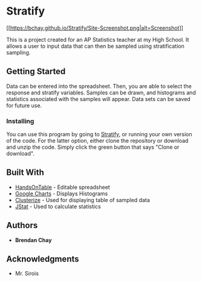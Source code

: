 # Stratify

[[https://bchay.github.io/Stratify/Site-Screenshot.png|alt=Screenshot]]

This is a project created for an AP Statistics teacher at my High School. It allows a user to input data that can then be sampled using stratification sampling.

## Getting Started
Data can be entered into the spreadsheet. Then, you are able to select the response and stratify variables. Samples can be drawn, and histograms and statistics associated with the samples will appear. Data sets can be saved for future use.

### Installing

You can use this program by going to [Stratify](https://github.com/bchay/stratify), or running your own version of the code. For the latter option, either clone the repository or download and unzip the code. Simply click the green button that says "Clone or download".

## Built With

* [HandsOnTable]() - Editable spreadsheet
* [Google Charts]() - Displays Histograms
* [Clusterize](https://clusterize.js.org/) - Used for displaying table of sampled data
* [JStat]() - Used to calculate statistics

## Authors

* **Brendan Chay**

## Acknowledgments

* Mr. Sirois